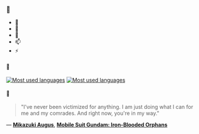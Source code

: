 ### 👋

- 🔭
- 🌱
- 💬
- 📫
- ⚡

#### 🧏

[![Most used languages](https://github-readme-stats-aynah.vercel.app/api/top-langs/?username=aynh&theme=solarized-dark&langs_count=6&layout=compact&hide_title=true)](https://github.com/anuraghazra/github-readme-stats#gh-dark-mode-only)
[![Most used languages](https://github-readme-stats-aynah.vercel.app/api/top-langs/?username=aynh&theme=solarized-light&langs_count=6&layout=compact&hide_title=true)](https://github.com/anuraghazra/github-readme-stats#gh-light-mode-only)

#### 💬

> "I've never been victimized for anything. I am just doing what I can for me and my comrades. And right now, you're in my way."

&mdash; [**Mikazuki Augus**](https://myanimelist.net/character.php?q=Mikazuki%20Augus&cat=character), [**Mobile Suit Gundam: Iron-Blooded Orphans**](https://myanimelist.net/search/all?q=Mobile%20Suit%20Gundam%3A%20Iron-Blooded%20Orphans&cat=all)
